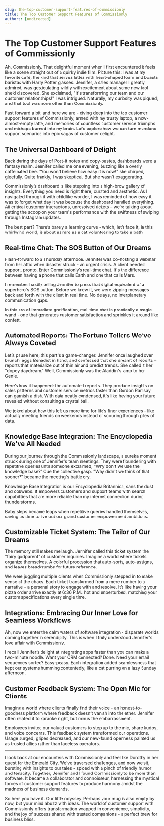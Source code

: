 ```yaml
---
slug: the-top-customer-support-features-of-commissionly
title: The Top Customer Support Features of Commissionly
authors: [undirected]
---
```



# The Top Customer Support Features of Commissionly

Ah, Commissionly. That delightful moment when I first encountered it feels like a scene straight out of a quirky indie film. Picture this: I was at my favorite café, the kind that serves lattes with heart-shaped foam and boasts baristas with Harry Potter glasses. Jennifer, a sales manager I greatly admired, was gesticulating wildly with excitement about some new tool she’d discovered. She exclaimed, "It's transforming our team and our customer relationships!" I was intrigued. Naturally, my curiosity was piqued, and that tool was none other than Commissionly.

Fast forward a bit, and here we are - diving deep into the top customer support features of Commissionly, armed with my trusty laptop, a now-almost-empty latte, and memories of countless customer service triumphs and mishaps burned into my brain. Let’s explore how we can turn mundane support scenarios into epic sagas of customer delight.

## The Universal Dashboard of Delight

Back during the days of Post-it notes and copy-pastes, dashboards were a fantasy realm. Jennifer called me one evening, buzzing like a overly caffeinated bee. "You won't believe how easy it is now!" she chirped, gleefully. Quite frankly, I was skeptical. But she wasn’t exaggerating. 

Commissionly’s dashboard is like stepping into a high-brow gallery of insights. Everything you need is right there, curated and aesthetic. As I navigated through it with childlike wonder, I was reminded of how easy it was to forget what day it was because the dashboard handled everything. All critical customer interactions, unresolved tickets – we’re talking about getting the scoop on your team's performance with the swiftness of swiping through Instagram updates.

The best part? There’s barely a learning curve - which, let’s face it, in this whirlwind world, is about as rare as a cat volunteering to take a bath.

## Real-time Chat: The SOS Button of Our Dreams

Flash-forward to a Thursday afternoon. Jennifer was co-hosting a webinar from her attic when disaster struck - an urgent crisis. A client needed support, pronto. Enter Commissionly’s real-time chat. It's the difference between having a phone that calls Earth and one that calls Mars. 

I remember hastily telling Jennifer to press that digital equivalent of a superhero's SOS button. Before we knew it, we were zipping messages back and forth with the client in real time. No delays, no interplanetary communication gaps. 

In this era of immediate gratification, real-time chat is practically a magic wand - one that generates customer satisfaction and sprinkles it around like confetti.

## Automated Reports: The Fortune Tellers We’ve Always Coveted

Let’s pause here; this part's a game-changer. Jennifer once laughed over brunch, eggs Benedict in hand, and confessed that she dreamt of reports – reports that materialize out of thin air and predict trends. She called it her "dopey daydream." Well, Commissionly was the Aladdin's lamp to her Genie.

Here’s how it happened: the automated reports. They produce insights on sales patterns and customer service metrics faster than Gordon Ramsay can garnish a dish. With data neatly condensed, it's like having your future revealed without consulting a crystal ball. 

We joked about how this left us more time for life’s finer experiences – like actually meeting friends on weekends instead of scouring through piles of data.

## Knowledge Base Integration: The Encyclopedia We've All Needed

During our journey through the Commissionly landscape, a eureka moment struck during one of Jennifer's team meetings. They were floundering with repetitive queries until someone exclaimed, “Why don't we use the knowledge base?” Cue the collective gasp. "Why didn't we think of that sooner?" became the meeting's battle cry.

Knowledge Base Integration is our Encyclopedia Britannica, sans the dust and cobwebs. It empowers customers and support teams with search capabilities that are more reliable than my internet connection during thunderstorms. 

Baby steps became leaps when repetitive queries handled themselves, saving us time to live out our grand customer empowerment ambitions.

## Customizable Ticket System: The Tailor of Our Dreams

The memory still makes me laugh. Jennifer called this ticket system the "fairy godparent" of customer inquiries. Imagine a world where tickets organize themselves. A colorful procession that auto-sorts, auto-assigns, and leaves breadcrumbs for future reference.

We were juggling multiple clients when Commissionly stepped in to make sense of the chaos. Each ticket transformed from a mere number to a narrative - a personal story to engage with and resolve. It’s like having your pizza order arrive exactly at 6:36 P.M., hot and unperturbed, matching your custom specifications every single time.

## Integrations: Embracing Our Inner Love for Seamless Workflows

Ah, now we enter the calm waters of software integration - disparate worlds coming together in serendipity. This is when I truly understood Jennifer's love affair with Commissionly. 

I recall Jennifer’s delight at integrating apps faster than you can make a two-minute noodle. Want your CRM connected? Done. Need your email sequences sorted? Easy-peasy. Each integration added seamlessness that kept our systems humming contentedly, like a cat purring on a lazy Sunday afternoon.

## Customer Feedback System: The Open Mic for Clients

Imagine a world where clients finally find their voice - an honest-to-goodness platform where feedback doesn’t vanish into the ether. Jennifer often related it to karaoke night, but minus the embarrassment. 

Employees invited our valued customers to step up to the mic, share kudos, and voice concerns. This feedback system transformed our operations. Usage surged, gripes decreased, and our new-found openness painted us as trusted allies rather than faceless operators.

---

I look back at our encounters with Commissionly and feel like Dorothy in her quest for the Emerald City. We’ve traversed challenges, and now we sit, bursting with insights to our tales - spiced with a pinch of friendly humor and tenacity. Together, Jennifer and I found Commissionly to be more than software. It became a collaborator and connoisseur, harnessing the mystical forces of customer support features to produce harmony amidst the madness of business demands.

So here you have it. Our little odyssey. Perhaps your mug is also empty by now, but your mind abuzz with ideas. The world of customer support with Commissionly offers transformation wrapped in convenience, simplicity, and the joy of success shared with trusted companions - a perfect brew for business bliss.